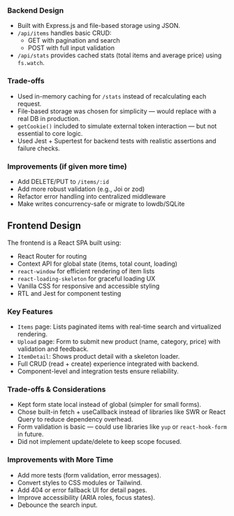 ### Backend Design

- Built with Express.js and file-based storage using JSON.
- `/api/items` handles basic CRUD:
  - GET with pagination and search
  - POST with full input validation
- `/api/stats` provides cached stats (total items and average price) using `fs.watch`.

### Trade-offs

- Used in-memory caching for `/stats` instead of recalculating each request.
- File-based storage was chosen for simplicity — would replace with a real DB in production.
- `getCookie()` included to simulate external token interaction — but not essential to core logic.
- Used Jest + Supertest for backend tests with realistic assertions and failure checks.

### Improvements (if given more time)

- Add DELETE/PUT to `/items/:id`
- Add more robust validation (e.g., Joi or zod)
- Refactor error handling into centralized middleware
- Make writes concurrency-safe or migrate to lowdb/SQLite

## Frontend Design

The frontend is a React SPA built using:

- React Router for routing
- Context API for global state (items, total count, loading)
- `react-window` for efficient rendering of item lists
- `react-loading-skeleton` for graceful loading UX
- Vanilla CSS for responsive and accessible styling
- RTL and Jest for component testing

### Key Features

- `Items` page: Lists paginated items with real-time search and virtualized rendering.
- `Upload` page: Form to submit new product (name, category, price) with validation and feedback.
- `ItemDetail`: Shows product detail with a skeleton loader.
- Full CRUD (read + create) experience integrated with backend.
- Component-level and integration tests ensure reliability.

### Trade-offs & Considerations

- Kept form state local instead of global (simpler for small forms).
- Chose built-in fetch + useCallback instead of libraries like SWR or React Query to reduce dependency overhead.
- Form validation is basic — could use libraries like `yup` or `react-hook-form` in future.
- Did not implement update/delete to keep scope focused.

### Improvements with More Time

- Add more tests (form validation, error messages).
- Convert styles to CSS modules or Tailwind.
- Add 404 or error fallback UI for detail pages.
- Improve accessibility (ARIA roles, focus states).
- Debounce the search input.
